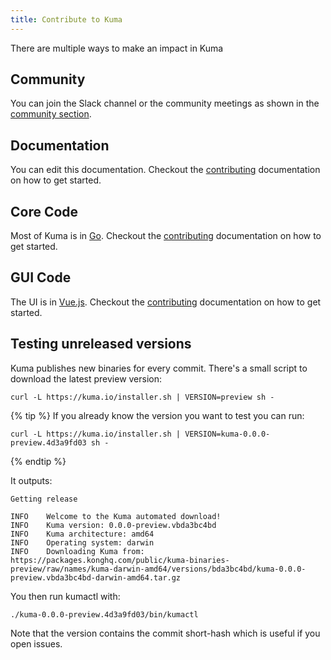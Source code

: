 ```yaml
---
title: Contribute to Kuma
---
```


There are multiple ways to make an impact in Kuma

## Community

You can join the Slack channel or the community meetings as shown in the [community section](/community).

## Documentation

You can edit this documentation. Checkout the [contributing](https://github.com/kumahq/kuma-website/blob/master/CONTRIBUTING.md)  documentation on how to get started.

## Core Code

Most of Kuma is in [Go](https://go.dev/). Checkout the [contributing](https://github.com/kumahq/kuma/blob/master/CONTRIBUTING.md) documentation on how to get started.

## GUI Code

The UI is in [Vue.js](https://vuejs.org/). Checkout the [contributing](https://github.com/kumahq/kuma-gui/blob/master/CONTRIBUTING.md) documentation on how to get started.

## Testing unreleased versions

Kuma publishes new binaries for every commit.
There's a small script to download the latest preview version:

```shell
curl -L https://kuma.io/installer.sh | VERSION=preview sh -
```

{% tip %}
If you already know the version you want to test you can run:

```shell
curl -L https://kuma.io/installer.sh | VERSION=kuma-0.0.0-preview.4d3a9fd03 sh -
```

{% endtip %}

It outputs:

```shell
Getting release

INFO	Welcome to the Kuma automated download!
INFO	Kuma version: 0.0.0-preview.vbda3bc4bd
INFO	Kuma architecture: amd64
INFO	Operating system: darwin
INFO	Downloading Kuma from: https://packages.konghq.com/public/kuma-binaries-preview/raw/names/kuma-darwin-amd64/versions/bda3bc4bd/kuma-0.0.0-preview.vbda3bc4bd-darwin-amd64.tar.gz
```

You then run kumactl with:

```shell
./kuma-0.0.0-preview.4d3a9fd03/bin/kumactl
```

Note that the version contains the commit short-hash which is useful if you open issues.
